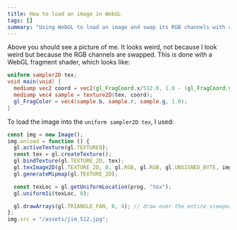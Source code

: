 ```yaml
---
title: How to load an image in WebGL
tags: []
summary: "Using WebGL to load an image and swap its RGB channels with a fragment shader."
---
```


<div><canvas id="jimmy" width="512" height="512" style="width: 256px; height: 256px;"></canvas></div>

<script id="fragment-shader" type="glsl">
  uniform sampler2D tex;
  void main(void) {
    mediump vec2 coord = vec2(gl_FragCoord.x/512.0, 1.0 - (gl_FragCoord.y/512.0));
    mediump vec4 sample = texture2D(tex, coord);
    gl_FragColor = vec4(sample.b, sample.r, sample.g, 1.0);
  }
</script>

<script>
  const jimmyEl = document.getElementById("jimmy");
  const gl = jimmyEl.getContext("webgl");

  gl.viewport(0,0,jimmyEl.width, jimmyEl.height);

  const vs = gl.createShader(gl.VERTEX_SHADER);
  gl.shaderSource(vs, 'attribute vec2 c; void main(void) { gl_Position=vec4(c, 0.0, 1.0); }');
  gl.compileShader(vs);

  const fs = gl.createShader(gl.FRAGMENT_SHADER);
  gl.shaderSource(fs, document.getElementById("fragment-shader").innerText);
  gl.compileShader(fs);
  if (!gl.getShaderParameter(fs, gl.COMPILE_STATUS)) {
    console.error(gl.getShaderInfoLog(fs));
  }

  const prog = gl.createProgram();
  gl.attachShader(prog, vs);
  gl.attachShader(prog, fs);
  gl.linkProgram(prog);
  gl.useProgram(prog);

  const vb = gl.createBuffer();
  gl.bindBuffer(gl.ARRAY_BUFFER, vb);
  gl.bufferData(gl.ARRAY_BUFFER, new Float32Array([ -1,1,  -1,-1,  1,-1,  1,1 ]), gl.STATIC_DRAW);

  const coordLoc = gl.getAttribLocation(prog, 'c');
  gl.vertexAttribPointer(coordLoc, 2, gl.FLOAT, false, 0, 0);
  gl.enableVertexAttribArray(coordLoc);

  gl.clearColor(1,1,1,1);
  gl.clear(gl.COLOR_BUFFER_BIT);

  const img = new Image();
  img.onload = function() {
    gl.activeTexture(gl.TEXTURE0);
    const tex = gl.createTexture();
    gl.bindTexture(gl.TEXTURE_2D, tex);
    gl.texImage2D(gl.TEXTURE_2D, 0, gl.RGB, gl.RGB, gl.UNSIGNED_BYTE, img);
    gl.generateMipmap(gl.TEXTURE_2D);

    const texLoc = gl.getUniformLocation(prog, "tex");
    gl.uniform1i(texLoc, 0);

    gl.drawArrays(gl.TRIANGLE_FAN, 0, 4);
  };
  img.src = '/assets/jim_512.jpg';
</script>

Above you should see a picture of me.
It looks weird, not because I look weird but because the RGB channels are swapped.
This is done with a WebGL fragment shader, which looks like:

```glsl
uniform sampler2D tex;
void main(void) {
  mediump vec2 coord = vec2(gl_FragCoord.x/512.0, 1.0 - (gl_FragCoord.y/512.0));
  mediump vec4 sample = texture2D(tex, coord);
  gl_FragColor = vec4(sample.b, sample.r, sample.g, 1.0);
}
```

To load the image into the `uniform sampler2D tex`, I used:

```js
const img = new Image();
img.onload = function () {
  gl.activeTexture(gl.TEXTURE0);
  const tex = gl.createTexture();
  gl.bindTexture(gl.TEXTURE_2D, tex);
  gl.texImage2D(gl.TEXTURE_2D, 0, gl.RGB, gl.RGB, gl.UNSIGNED_BYTE, img);
  gl.generateMipmap(gl.TEXTURE_2D);

  const texLoc = gl.getUniformLocation(prog, "tex");
  gl.uniform1i(texLoc, 0);

  gl.drawArrays(gl.TRIANGLE_FAN, 0, 4); // draw over the entire viewport
};
img.src = "/assets/jim_512.jpg";
```
